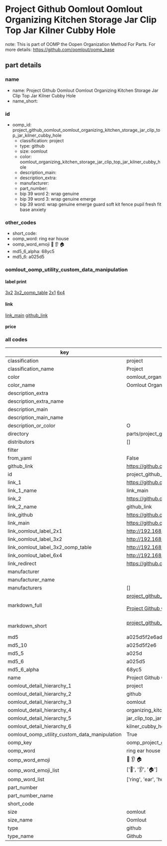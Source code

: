# Project Github Oomlout Oomlout Organizing Kitchen Storage Jar Clip Top Jar Kilner Cubby Hole  

note: This is part of OOMP the Oopen Organization Method For Parts. For more details: https://github.com/oomlout/oomp_base

##  part details





### name
* name: Project Github Oomlout Oomlout Organizing Kitchen Storage Jar Clip Top Jar Kilner Cubby Hole
* name_short: 
### id
* oomp_id: project_github_oomlout_oomlout_organizing_kitchen_storage_jar_clip_top_jar_kilner_cubby_hole
  * classification: project
  * type: github
  * size: oomlout
  * color: oomlout_organizing_kitchen_storage_jar_clip_top_jar_kilner_cubby_hole
  * description_main: 
  * description_extra: 
  * manufacturer: 
  * part_number: 
  * bip 39 word 2: wrap genuine
  * bip 39 word 3: wrap genuine emerge
  * bip 39 word: wrap genuine emerge guard soft kit fence pupil fresh fit base anxiety

### other_codes
* short_code: 
* oomp_word: ring ear house
* oomp_word_emoji :ring: :ear: :house:
* md5_6_alpha: 68yc5
* md5_6: a025d5






### oomlout_oomp_utility_custom_data_manipulation
#### label print
[3x2](http://192.168.1.245:1112/?label=oomp%2068yc5)
[3x2_oomp_table](http://192.168.1.107:1112/?label=oomp%2068yc5)
[2x1](http://192.168.1.242:1112/?label=oomp%2068yc5)
[6x4](http://192.168.1.55:1112/?label=oomp%2068yc5)    

#### link

[link_main](https://github.com/oomlout/oomlout_oomp_current_version_messy/tree/main/parts/project_github_oomlout_oomlout_organizing_kitchen_storage_jar_clip_top_jar_kilner_cubby_hole) [github_link](https://github.com/oomlout/oomlout_oomp_part_src/tree/main/parts/project_github_oomlout_oomlout_organizing_kitchen_storage_jar_clip_top_jar_kilner_cubby_hole)                             

#### price







### all codes 
| key | value |  
| --- | --- |  
| classification | project |  
| classification_name | Project |  
| color | oomlout_organizing_kitchen_storage_jar_clip_top_jar_kilner_cubby_hole |  
| color_name | Oomlout Organizing Kitchen Storage Jar Clip Top Jar Kilner Cubby Hole |  
| description_extra |  |  
| description_extra_name |  |  
| description_main |  |  
| description_main_name |  |  
| description_or_color | O  |  
| directory | parts/project_github_oomlout_oomlout_organizing_kitchen_storage_jar_clip_top_jar_kilner_cubby_hole |  
| distributors | [] |  
| filter |  |  
| from_yaml | False |  
| github_link | https://github.com/oomlout/oomlout_oomp_part_src/tree/main/parts/project_github_oomlout_oomlout_organizing_kitchen_storage_jar_clip_top_jar_kilner_cubby_hole |  
| id | project_github_oomlout_oomlout_organizing_kitchen_storage_jar_clip_top_jar_kilner_cubby_hole |  
| link_1 | https://github.com/oomlout/oomlout_oomp_current_version_messy/tree/main/parts/project_github_oomlout_oomlout_organizing_kitchen_storage_jar_clip_top_jar_kilner_cubby_hole |  
| link_1_name | link_main |  
| link_2 | https://github.com/oomlout/oomlout_oomp_part_src/tree/main/parts/project_github_oomlout_oomlout_organizing_kitchen_storage_jar_clip_top_jar_kilner_cubby_hole |  
| link_2_name | github_link |  
| link_github | https://github.com/oomlout/oomlout_organizing_kitchen_storage_jar_clip_top_jar_kilner_cubby_hole |  
| link_main | https://github.com/oomlout/oomlout_oomp_current_version_messy/tree/main/parts/project_github_oomlout_oomlout_organizing_kitchen_storage_jar_clip_top_jar_kilner_cubby_hole |  
| link_oomlout_label_2x1 | http://192.168.1.242:1112/?label=oomp%2068yc5 |  
| link_oomlout_label_3x2 | http://192.168.1.245:1112/?label=oomp%2068yc5 |  
| link_oomlout_label_3x2_oomp_table | http://192.168.1.107:1112/?label=oomp%2068yc5 |  
| link_oomlout_label_6x4 | http://192.168.1.55:1112/?label=oomp%2068yc5 |  
| link_redirect | https://github.com/oomlout/oomlout_organizing_kitchen_storage_jar_clip_top_jar_kilner_cubby_hole |  
| manufacturer |  |  
| manufacturer_name |  |  
| manufacturers | [] |  
| markdown_full | [project_github_oomlout_oomlout_organizing_kitchen_storage_jar_clip_top_jar_kilner_cubby_hole](https://github.com/oomlout/oomlout_oomp_current_version_messy/tree/main/parts/project_github_oomlout_oomlout_organizing_kitchen_storage_jar_clip_top_jar_kilner_cubby_hole)<br>[](https://github.com/oomlout/oomlout_oomp_current_version_messy/tree/main/parts/project_github_oomlout_oomlout_organizing_kitchen_storage_jar_clip_top_jar_kilner_cubby_hole)<br>[Project Github Oomlout Oomlout Organizing Kitchen Storage Jar Clip Top Jar Kilner Cubby Hole](https://github.com/oomlout/oomlout_oomp_current_version_messy/tree/main/parts/project_github_oomlout_oomlout_organizing_kitchen_storage_jar_clip_top_jar_kilner_cubby_hole)<br><br> |  
| markdown_short | [project_github_oomlout_oomlout_organizing_kitchen_storage_jar_clip_top_jar_kilner_cubby_hole](https://github.com/oomlout/oomlout_oomp_current_version_messy/tree/main/parts/project_github_oomlout_oomlout_organizing_kitchen_storage_jar_clip_top_jar_kilner_cubby_hole)<br><br> |  
| md5 | a025d5f2e6adeaa1ebe72674915857f0 |  
| md5_10 | a025d5f2e6 |  
| md5_5 | a025d |  
| md5_6 | a025d5 |  
| md5_6_alpha | 68yc5 |  
| name | Project Github Oomlout Oomlout Organizing Kitchen Storage Jar Clip Top Jar Kilner Cubby Hole |  
| oomlout_detail_hierarchy_1 | project |  
| oomlout_detail_hierarchy_2 | github |  
| oomlout_detail_hierarchy_3 | oomlout |  
| oomlout_detail_hierarchy_4 | organizing_kitchen_storage |  
| oomlout_detail_hierarchy_5 | jar_clip_top_jar |  
| oomlout_detail_hierarchy_6 | kilner_cubby_hole |  
| oomlout_oomp_utility_custom_data_manipulation | True |  
| oomp_key | oomp_project_github_oomlout_oomlout_organizing_kitchen_storage_jar_clip_top_jar_kilner_cubby_hole |  
| oomp_word | ring ear house |  
| oomp_word_emoji | :ring: :ear: :house: |  
| oomp_word_emoji_list | [':ring:', ':ear:', ':house:'] |  
| oomp_word_list | ['ring', 'ear', 'house'] |  
| part_number |  |  
| part_number_name |  |  
| short_code |  |  
| size | oomlout |  
| size_name | Oomlout |  
| type | github |  
| type_name | Github |  
